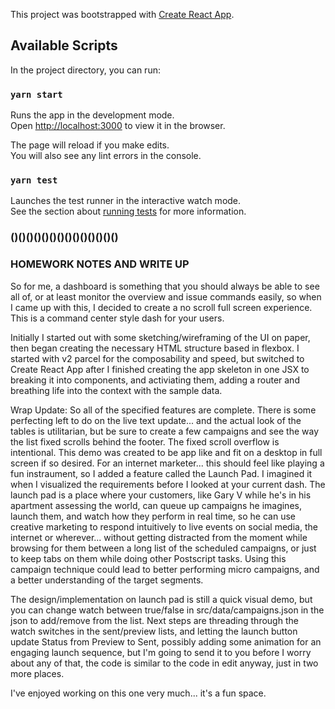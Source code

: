 This project was bootstrapped with [Create React App](https://github.com/facebook/create-react-app).

## Available Scripts

In the project directory, you can run:

### `yarn start`

Runs the app in the development mode.<br />
Open [http://localhost:3000](http://localhost:3000) to view it in the browser.

The page will reload if you make edits.<br />
You will also see any lint errors in the console.

### `yarn test`

Launches the test runner in the interactive watch mode.<br />
See the section about [running tests](https://facebook.github.io/create-react-app/docs/running-tests) for more information.


### ()()()()()()()()()()()()()()
### 
### HOMEWORK NOTES AND WRITE UP

So for me, a dashboard is something that you should always be able to see all of, or at least monitor the overview and issue commands easily, so when I came up with this, I decided to create a no scroll full screen experience. This is a command center style dash for your users. 

Initially I started out with some sketching/wireframing of the UI on paper, then began creating the necessary HTML structure based in flexbox. I started with v2 parcel for the composability and speed, but switched to Create React App after I finished creating the app skeleton in one JSX to breaking it into components, and activiating them, adding a router and breathing life into the context with the sample data.

Wrap Update: So all of the specified features are complete. There is some perfecting left to do on the live text update... and the actual look of the tables is utilitarian, but be sure to create a few campaigns and see the way the list fixed scrolls behind the footer. The fixed scroll overflow is intentional. This demo was created to be app like and fit on a desktop in full screen if so desired. For an internet marketer... this should feel like playing a fun instraument, so I added a feature called the Launch Pad. I imagined it when I visualized the requirements before I looked at your current dash. The launch pad is a place where your customers, like Gary V while he's in his apartment assessing the world, can queue up campaigns he imagines, launch them, and watch how they perform in real time, so he can use creative marketing to respond intuitively to live events on social media, the internet or wherever...  without getting distracted from the moment while browsing for them between a long list of the scheduled campaigns, or just to keep tabs on them while doing other Postscript tasks. Using this campaign technique could lead to better performing micro campaigns, and a better understanding of the target segments. 

The design/implementation on launch pad is still a quick visual demo, but you can change watch between true/false in src/data/campaigns.json in the json to add/remove from the list. Next steps are threading through the watch switches in the sent/preview lists, and letting the launch button update Status from Preview to Sent, possibly adding some animation for an engaging launch sequence, but I'm going to send it to you before I worry about any of that, the code is similar to the code in edit anyway, just in two more places.

I've enjoyed working on this one very much... it's a fun space.